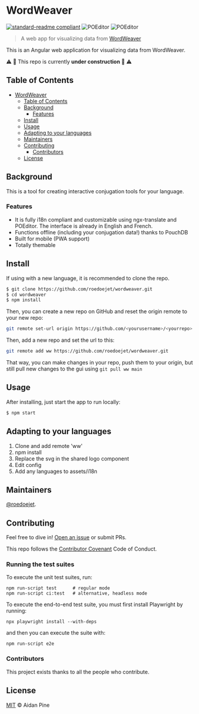 # WordWeaver

[![standard-readme compliant](https://img.shields.io/badge/readme%20style-standard-brightgreen.svg?style=flat-square)](https://github.com/roedoejet/wordweaver)
![POEditor](https://img.shields.io/poeditor/progress/331037/en?token=611d3987e3a7e94e57b049c0df8de613)
![POEditor](https://img.shields.io/poeditor/progress/331037/fr?token=611d3987e3a7e94e57b049c0df8de613)

> A web app for visualizing data from [WordWeaver](https://github.com/roedoejet/wordweaver)

This is an Angular web application for visualizing data from WordWeaver.

:warning: :construction: This repo is currently **under construction** :construction: :warning:

## Table of Contents

- [WordWeaver](#wordweaver)
  - [Table of Contents](#table-of-contents)
  - [Background](#background)
    - [Features](#features)
  - [Install](#install)
  - [Usage](#usage)
  - [Adapting to your languages](#adapting-to-your-languages)
  - [Maintainers](#maintainers)
  - [Contributing](#contributing)
    - [Contributors](#contributors)
  - [License](#license)

## Background

This is a tool for creating interactive conjugation tools for your language.

### Features

- It is fully i18n compliant and customizable using ngx-translate and POEditor. The interface is already in English and French.
- Functions offline (including your conjugation data!) thanks to PouchDB
- Built for mobile (PWA support)
- Totally themable

## Install

If using with a new language, it is recommended to clone the repo.

```sh
$ git clone https://github.com/roedoejet/wordweaver.git
$ cd wordweaver
$ npm install
```

Then, you can create a new repo on GitHub and reset the origin remote to your new repo:

```sh
git remote set-url origin https://github.com/<yourusername>/<yourrepo>
```

Then, add a new repo and set the url to this:

```sh
git remote add ww https://github.com/roedoejet/wordweaver.git
```

That way, you can make changes in your repo, push them to your origin, but still pull new changes to the gui using `git pull ww main`

## Usage

After installing, just start the app to run locally:

```sh
$ npm start
```

## Adapting to your languages

1. Clone and add remote 'ww'
2. npm install
3. Replace the svg in the shared logo component
4. Edit config
5. Add any languages to assets/i18n

## Maintainers

[@roedoejet](https://github.com/roedoejet).

## Contributing

Feel free to dive in! [Open an issue](https://github.com/roedoejet/wordweaver/issues/new) or submit PRs.

This repo follows the [Contributor Covenant](http://contributor-covenant.org/version/1/3/0/) Code of Conduct.

### Running the test suites

To execute the unit test suites, run:

```
npm run-script test      # regular mode
npm run-script ci:test   # alternative, headless mode
```

To execute the end-to-end test suite, you must first install Playwright by running:

```
npx playwright install --with-deps
```

and then you can execute the suite with:

```
npm run-script e2e
```

### Contributors

This project exists thanks to all the people who contribute.

## License

[MIT](LICENSE) © Aidan Pine
